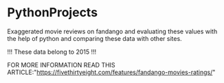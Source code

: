 # PythonProjects
Exaggerated movie reviews on fandango and evaluating these values with the help of python and comparing these data with other sites.

!!! These data belong to 2015 !!!

FOR MORE INFORMATION
READ THIS ARTICLE:"https://fivethirtyeight.com/features/fandango-movies-ratings/"

